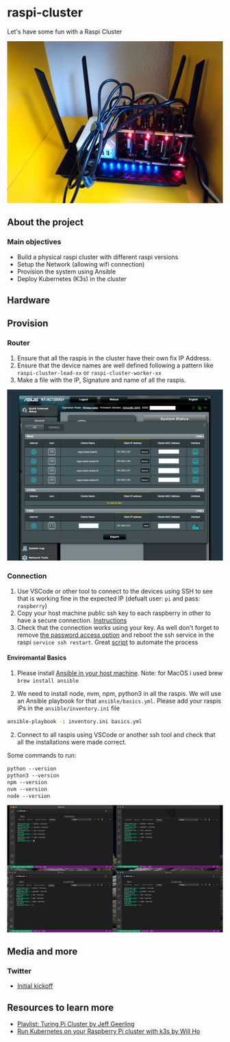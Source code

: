 # raspi-cluster
Let's have some fun with a Raspi Cluster

![4 raspberry pi in a cluster with a battery module and a router. All connected together](assets/all_together.jpg)

## About the project

### Main objectives
- Build a physical raspi cluster with different raspi versions
- Setup the Network (allowing wifi connection)
- Provision the system using Ansible
- Deploy Kubernetes (K3s) in the cluster

## Hardware

## Provision
### Router
1. Ensure that all the raspis in the cluster have their own fix IP Address.
2. Ensure that the device names are well defined following a pattern like `raspi-cluster-lead-xx` or `raspi-cluster-worker-xx`
3. Make a file with the IP, Signature and name of all the raspis.

![each raspi is connected in a specific IP. Show the Network MAP](assets/network_setup.png)


### Connection
1. Use VSCode or other tool to connect to the devices using SSH to see that is working fine in the expected IP (defualt user: `pi` and pass: `raspberry`)
2. Copy your host machine public ssh key to each raspberry in other to have a secure connection. [Instructions](https://www.raspberrypi.org/documentation/remote-access/ssh/passwordless.md)
3. Check that the connection works using your key. As well don't forget to remove [the password access option](https://stackoverflow.com/a/20898942) and reboot the ssh service in the raspi `service ssh restart`. Great [script](https://stackoverflow.com/a/29020099) to automate the process



#### Enviromantal Basics

1. Please install [Ansible in your host machine](https://docs.ansible.com/ansible/latest/installation_guide/intro_installation.html). Note: for MacOS i used brew `brew install ansible`

1. We need to install node, nvm, npm, python3 in all the raspis. We will use an Ansible playbook for that `ansible/basics.yml`. Please add your raspis IPs in the `ansible/inventory.ini` file

```bash
ansible-playbook -i inventory.ini basics.yml
```

2. Connect to all raspis using VSCode or another ssh tool and check that all the installations were made correct.

Some commands to run:

```
python --version
python3 --version
npm --version
nvm --version
node --version
```

![each raspi is connected in different vscode instances with some commands output](assets/ansible_basics.png)

## Media and more

### Twitter
- [Initial kickoff](https://twitter.com/kom_256/status/1346485230782312450)

## Resources to learn more

- [Playlist: Turing Pi Cluster by Jeff Geerling](https://www.youtube.com/playlist?list=PL2_OBreMn7Frk57NLmLheAaSSpJLLL90G)
- [Run Kubernetes on your Raspberry Pi cluster with k3s by Will Ho](https://ikarus.sg/kubernetes-with-k3s/)